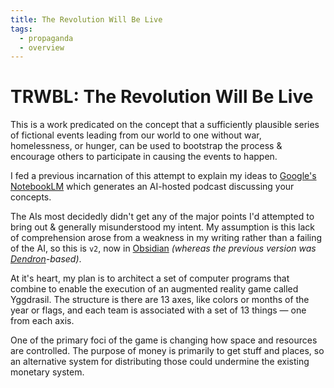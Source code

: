 ```yaml
---
title: The Revolution Will Be Live
tags:
  - propaganda
  - overview
---
```

# TRWBL: The Revolution Will Be Live

This is a work predicated on the concept that a sufficiently plausible series of fictional events leading from our world to one without war, homelessness, or hunger, can be used to bootstrap the process & encourage others to participate in causing the events to happen.

I fed a previous incarnation of this attempt to explain my ideas to [Google's NotebookLM](https://notebooklm.google/) which generates an AI-hosted podcast discussing your concepts.

The AIs most decidedly didn't get any of the major points I'd attempted to bring out & generally misunderstood my intent. My assumption is this lack of comprehension arose from a weakness in my writing rather than a failing of the AI, so this is `v2`, now in [Obsidian](https://obsidian.md) *(whereas the previous version was [Dendron](https://dendron.so)-based)*.

At it's heart, my plan is to architect a set of computer programs that combine to enable the execution of an augmented reality game called Yggdrasil. The structure is there are 13 axes, like colors or months of the year or flags, and each team is associated with a set of 13 things — one from each axis.

One of the primary foci of the game is changing how space and resources are controlled. The purpose of money is primarily to get stuff and places, so an alternative system for distributing those could undermine the existing monetary system.
